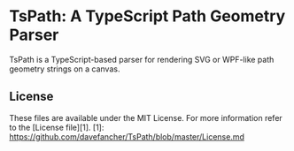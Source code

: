 # TsPath: A TypeScript Path Geometry Parser

TsPath is a TypeScript-based parser for rendering SVG or WPF-like path geometry strings on a canvas.

## License

These files are available under the MIT License. For more information refer to the [License file][1].
 [1]: https://github.com/davefancher/TsPath/blob/master/License.md